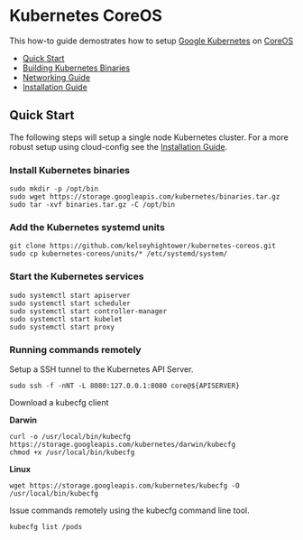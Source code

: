 # Kubernetes CoreOS

This how-to guide demostrates how to setup [Google Kubernetes](https://github.com/GoogleCloudPlatform/kubernetes) on [CoreOS](https://coreos.com)

- [Quick Start](#quick-start)
- [Building Kubernetes Binaries](docs/build.md)
- [Networking Guide](docs/networking.md)
- [Installation Guide](docs/installation.md)

## Quick Start

The following steps will setup a single node Kubernetes cluster. For a more robust setup using cloud-config see the [Installation Guide](docs/installation.md).

### Install Kubernetes binaries

```
sudo mkdir -p /opt/bin
sudo wget https://storage.googleapis.com/kubernetes/binaries.tar.gz
sudo tar -xvf binaries.tar.gz -C /opt/bin
```

### Add the Kubernetes systemd units

```
git clone https://github.com/kelseyhightower/kubernetes-coreos.git
sudo cp kubernetes-coreos/units/* /etc/systemd/system/
```

### Start the Kubernetes services

```
sudo systemctl start apiserver
sudo systemctl start scheduler
sudo systemctl start controller-manager
sudo systemctl start kubelet
sudo systemctl start proxy
```

### Running commands remotely

Setup a SSH tunnel to the Kubernetes API Server.

```
sudo ssh -f -nNT -L 8080:127.0.0.1:8080 core@${APISERVER}
```

Download a kubecfg client

**Darwin**

```
curl -o /usr/local/bin/kubecfg https://storage.googleapis.com/kubernetes/darwin/kubecfg
chmod +x /usr/local/bin/kubecfg
```

**Linux**

```
wget https://storage.googleapis.com/kubernetes/kubecfg -O /usr/local/bin/kubecfg
```

Issue commands remotely using the kubecfg command line tool.

```
kubecfg list /pods
```
